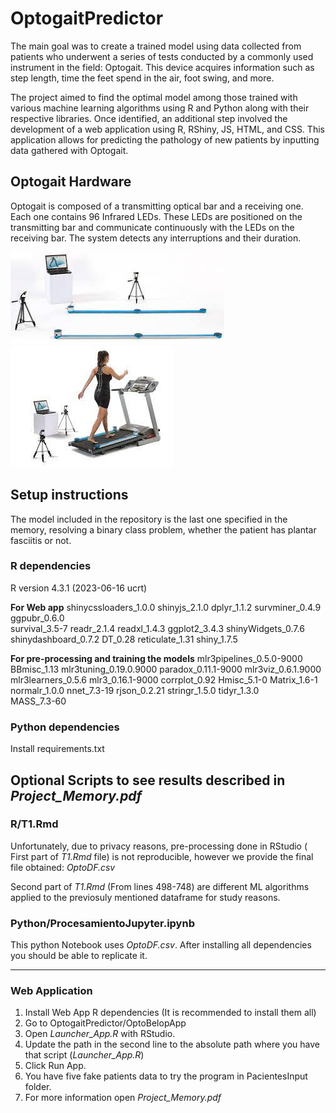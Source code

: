 # OptogaitPredictor
The main goal was to create a trained model using data collected from patients who underwent a series of tests conducted by a commonly used instrument in the field: Optogait. This device acquires information such as step length, time the feet spend in the air, foot swing, and more.

The project aimed to find the optimal model among those trained with various machine learning algorithms using R and Python along with their respective libraries. Once identified, an additional step involved the development of a web application using R, RShiny, JS, HTML, and CSS. This application allows for predicting the pathology of new patients by inputting data gathered with Optogait.

## Optogait Hardware
Optogait is composed of a transmitting optical bar and a receiving one. Each one contains 96 Infrared LEDs. These LEDs are positioned on the transmitting bar and communicate continuously with the LEDs on the receiving bar. The system detects any interruptions and their duration.

![Panels](Images/paneles.jpg)
![Using example](Images/cinta.jpg)

## Setup instructions
The model included in the repository is the last one specified in the memory, resolving a binary class problem, whether the patient has plantar fasciitis or not.

### R dependencies
R version 4.3.1 (2023-06-16 ucrt)

**For Web app**
shinycssloaders_1.0.0
shinyjs_2.1.0
dplyr_1.1.2
survminer_0.4.9
ggpubr_0.6.0         
survival_3.5-7
readr_2.1.4
readxl_1.4.3
ggplot2_3.4.3
shinyWidgets_0.7.6   
shinydashboard_0.7.2
DT_0.28
reticulate_1.31
shiny_1.7.5


**For pre-processing and training the models**
mlr3pipelines_0.5.0-9000
BBmisc_1.13
mlr3tuning_0.19.0.9000
paradox_0.11.1-9000
mlr3viz_0.6.1.9000
mlr3learners_0.5.6
mlr3_0.16.1-9000
corrplot_0.92
Hmisc_5.1-0
Matrix_1.6-1
normalr_1.0.0 
nnet_7.3-19
rjson_0.2.21
stringr_1.5.0
tidyr_1.3.0             
MASS_7.3-60


### Python dependencies
Install requirements.txt

## Optional Scripts to see results described in *Project_Memory.pdf* 
### R/T1.Rmd
Unfortunately, due to privacy reasons, pre-processing done in RStudio ( First part of *T1.Rmd* file) is not reproducible, however we provide the final file obtained: *OptoDF.csv*

Second part of *T1.Rmd* (From lines 498-748) are different ML algorithms applied to the previosuly mentioned dataframe for study reasons.

### Python/ProcesamientoJupyter.ipynb
This python Notebook uses *OptoDF.csv*. After installing all dependencies you should be able to replicate it.

--------------

### Web Application
1. Install Web App R dependencies (It is recommended to install them all)
2. Go to OptogaitPredictor/OptoBelopApp
3. Open *Launcher_App.R* with RStudio.
4. Update the path in the second line to the absolute path where you have that script (*Launcher_App.R*)
5. Click Run App.
6. You have five fake patients data to try the program in PacientesInput folder.
7. For more information open *Project_Memory.pdf*

